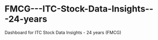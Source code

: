# FMCG---ITC-Stock-Data-Insights---24-years
Dashboard for ITC Stock Data Insights - 24 years (FMCG)
